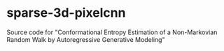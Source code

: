 # sparse-3d-pixelcnn
Source code for "Conformational Entropy Estimation of a Non-Markovian Random Walk by Autoregressive Generative Modeling"

